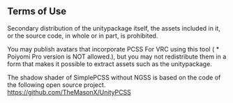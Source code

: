 ## Terms of Use

Secondary distribution of the unitypackage itself, the assets included in it, or the source code, in whole or in part, is prohibited. 

You may publish avatars that incorporate PCSS For VRC using this tool ( * Poiyomi Pro version is NOT allowed.), but you may not redistribute them in a form that makes it possible to extract assets such as the unitypackage. 



The shadow shader of SimplePCSS without NGSS is based on the code of the following open source project. https://github.com/TheMasonX/UnityPCSS